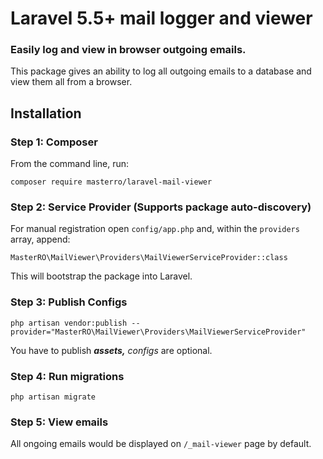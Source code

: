 # Laravel 5.5+ mail logger and viewer
### Easily log and view in browser outgoing emails.

This package gives an ability to log all outgoing emails to a database and view them all from a browser.

## Installation

### Step 1: Composer

From the command line, run:

```
composer require masterro/laravel-mail-viewer
```

### Step 2: Service Provider (Supports package auto-discovery)

For manual registration open `config/app.php` and, within the `providers` array, append:

```
MasterRO\MailViewer\Providers\MailViewerServiceProvider::class
```

This will bootstrap the package into Laravel.

### Step 3: Publish Configs

```
php artisan vendor:publish --provider="MasterRO\MailViewer\Providers\MailViewerServiceProvider"
```

You have to publish _**assets,**_ _configs_ are optional.


### Step 4: Run migrations

```
php artisan migrate
```

### Step 5: View emails
All ongoing emails would be displayed on `/_mail-viewer` page by default.
